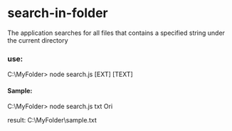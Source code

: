 # search-in-folder
The application searches for all files that contains a specified string under the current directory

### use:
C:\MyFolder&gt; node search.js [EXT] [TEXT]
#### Sample:
C:\MyFolder&gt; node search.js txt Ori

result: C:\MyFolder\sample.txt
